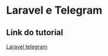 # Laravel e Telegram

## Link do tutorial

[Laravel telegram](http://www.laravel.com.br/laravel-e-telegram)
